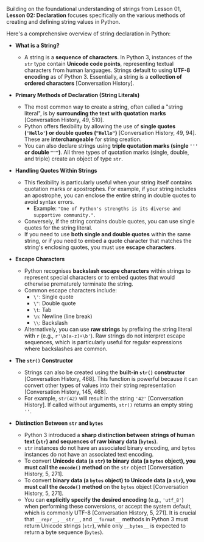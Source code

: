 Building on the foundational understanding of strings from Lesson 01, **Lesson 02: Declaration** focuses specifically on the various methods of creating and defining string values in Python.

Here's a comprehensive overview of string declaration in Python:

*   **What is a String?**
    *   A string is a **sequence of characters**. In Python 3, instances of the `str` type contain **Unicode code points**, representing textual characters from human languages. Strings default to using **UTF-8 encoding** as of Python 3. Essentially, a string is a **collection of ordered characters** [Conversation History].

*   **Primary Methods of Declaration (String Literals)**
    *   The most common way to create a string, often called a "string literal", is by **surrounding the text with quotation marks** [Conversation History, 49, 510].
    *   Python offers flexibility by allowing the use of **single quotes (`'Hello'`) or double quotes (`"Hello"`)** [Conversation History, 49, 94]. These are **interchangeable** for string creation.
    *   You can also declare strings using **triple quotation marks (single `'''` or double `"""`)**. All three types of quotation marks (single, double, and triple) create an object of type `str`.

*   **Handling Quotes Within Strings**
    *   This flexibility is particularly useful when your string itself contains quotation marks or apostrophes. For example, if your string includes an apostrophe, you can enclose the entire string in double quotes to avoid syntax errors.
        *   Example: `"One of Python's strengths is its diverse and supportive community."`.
    *   Conversely, if the string contains double quotes, you can use single quotes for the string literal.
    *   If you need to use **both single and double quotes** within the same string, or if you need to embed a quote character that matches the string's enclosing quotes, you must use **escape characters**.

*   **Escape Characters**
    *   Python recognises **backslash escape characters** within strings to represent special characters or to embed quotes that would otherwise prematurely terminate the string.
    *   Common escape characters include:
        *   `\'`: Single quote
        *   `\"`: Double quote
        *   `\t`: Tab
        *   `\n`: Newline (line break)
        *   `\\`: Backslash
    *   Alternatively, you can use **raw strings** by prefixing the string literal with `r` (e.g., `r'\b[a-z]+\b'`). Raw strings do not interpret escape sequences, which is particularly useful for regular expressions where backslashes are common.

*   **The `str()` Constructor**
    *   Strings can also be created using the **built-in `str()` constructor** [Conversation History, 468]. This function is powerful because it can convert other types of values into their string representation [Conversation History, 145, 468].
    *   For example, `str(42)` will result in the string `'42'` [Conversation History]. If called without arguments, `str()` returns an empty string `''`.

*   **Distinction Between `str` and `bytes`**
    *   Python 3 introduced a **sharp distinction between strings of human text (`str`) and sequences of raw binary data (`bytes`)**.
    *   `str` instances do not have an associated binary encoding, and `bytes` instances do not have an associated text encoding.
    *   To convert **Unicode data (a `str`) to binary data (a `bytes` object), you must call the `encode()` method** on the `str` object [Conversation History, 5, 271].
    *   To convert **binary data (a `bytes` object) to Unicode data (a `str`), you must call the `decode()` method** on the `bytes` object [Conversation History, 5, 271].
    *   You can **explicitly specify the desired encoding** (e.g., `'utf_8'`) when performing these conversions, or accept the system default, which is commonly UTF-8 [Conversation History, 5, 271]. It is crucial that `__repr__`, `__str__`, and `__format__` methods in Python 3 must return Unicode strings (`str`), while only `__bytes__` is expected to return a byte sequence (`bytes`).